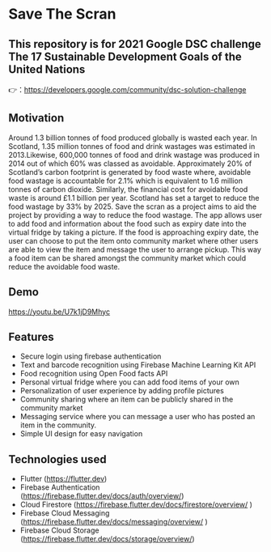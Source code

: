 # Save The Scran

## This repository is for 2021 Google DSC challenge The 17 Sustainable Development Goals of the United Nations
👉：https://developers.google.com/community/dsc-solution-challenge

## Motivation
Around 1.3 billion tonnes of food produced globally is wasted each year.
In Scotland, 1.35 million tonnes of food and drink wastages was estimated in 2013.Likewise, 600,000 tonnes of food and drink wastage was produced in 2014 out of which 60% was classed as avoidable. Approximately 20% of Scotland’s carbon footprint is generated by food waste where, avoidable food wastage is accountable for 2.1% which is equivalent to 1.6 million tonnes of carbon dioxide. Similarly, the financial cost for avoidable food waste is around £1.1 billion per year. Scotland has set a target to reduce the food wastage by 33% by 2025.
Save the scran as a project aims to aid the project by providing a way to reduce the food wastage. The app allows user to add food and information about the food such as expiry date into the virtual fridge by taking a picture. If the food is approaching expiry date, the user can choose to put the item onto community market where other users are able to view the item and message the user to arrange pickup. This way a food item can be shared amongst the community market which could reduce the avoidable food waste. 

## Demo
https://youtu.be/U7k1jD9Mhyc

## Features
-	Secure login using firebase authentication
-	Text and barcode recognition using Firebase Machine Learning Kit API
-	Food recognition using Open Food facts API
-	Personal virtual fridge where you can add food items of your own
-	Personalization of user experience by adding profile pictures
-	Community sharing where an item can be publicly shared in the community market
-	Messaging service where you can message a user who has posted an item in the community. 
-	Simple UI design for easy navigation

## Technologies used
-	Flutter (https://flutter.dev)
-	Firebase Authentication (https://firebase.flutter.dev/docs/auth/overview/)
-	Cloud Firestore (https://firebase.flutter.dev/docs/firestore/overview/ )
-	Firebase Cloud Messaging (https://firebase.flutter.dev/docs/messaging/overview/ )
-	Firebase Cloud Storage (https://firebase.flutter.dev/docs/storage/overview/)
